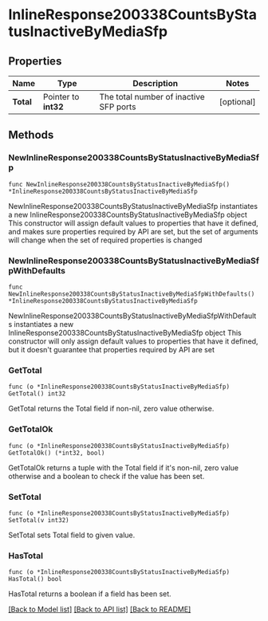 # InlineResponse200338CountsByStatusInactiveByMediaSfp

## Properties

Name | Type | Description | Notes
------------ | ------------- | ------------- | -------------
**Total** | Pointer to **int32** | The total number of inactive SFP ports | [optional] 

## Methods

### NewInlineResponse200338CountsByStatusInactiveByMediaSfp

`func NewInlineResponse200338CountsByStatusInactiveByMediaSfp() *InlineResponse200338CountsByStatusInactiveByMediaSfp`

NewInlineResponse200338CountsByStatusInactiveByMediaSfp instantiates a new InlineResponse200338CountsByStatusInactiveByMediaSfp object
This constructor will assign default values to properties that have it defined,
and makes sure properties required by API are set, but the set of arguments
will change when the set of required properties is changed

### NewInlineResponse200338CountsByStatusInactiveByMediaSfpWithDefaults

`func NewInlineResponse200338CountsByStatusInactiveByMediaSfpWithDefaults() *InlineResponse200338CountsByStatusInactiveByMediaSfp`

NewInlineResponse200338CountsByStatusInactiveByMediaSfpWithDefaults instantiates a new InlineResponse200338CountsByStatusInactiveByMediaSfp object
This constructor will only assign default values to properties that have it defined,
but it doesn't guarantee that properties required by API are set

### GetTotal

`func (o *InlineResponse200338CountsByStatusInactiveByMediaSfp) GetTotal() int32`

GetTotal returns the Total field if non-nil, zero value otherwise.

### GetTotalOk

`func (o *InlineResponse200338CountsByStatusInactiveByMediaSfp) GetTotalOk() (*int32, bool)`

GetTotalOk returns a tuple with the Total field if it's non-nil, zero value otherwise
and a boolean to check if the value has been set.

### SetTotal

`func (o *InlineResponse200338CountsByStatusInactiveByMediaSfp) SetTotal(v int32)`

SetTotal sets Total field to given value.

### HasTotal

`func (o *InlineResponse200338CountsByStatusInactiveByMediaSfp) HasTotal() bool`

HasTotal returns a boolean if a field has been set.


[[Back to Model list]](../README.md#documentation-for-models) [[Back to API list]](../README.md#documentation-for-api-endpoints) [[Back to README]](../README.md)



